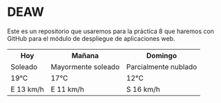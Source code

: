 # DEAW
Este es un repositorio que usaremos  para la práctica 8 que haremos con GitHub para el módulo de despliegue de aplicaciones web.

<table class="default">
  <tr>
    <th>Hoy</th>
    <th>Mañana</th>
    <th>Domingo</th>
  </tr>
  <tr>
    <td>Soleado</td>
    <td>Mayormente soleado</td>
    <td>Parcialmente nublado</td>
  </tr>
  <tr>
    <td>19°C</td>
    <td>17°C</td>
    <td>12°C</td>
  </tr>
  <tr>
    <td>E 13 km/h</td>
    <td>E 11 km/h</td>
    <td>S 16 km/h</td>
  </tr>
</table>
